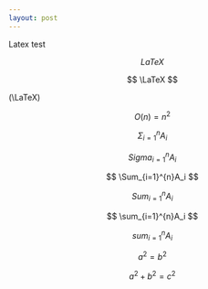 ```yaml
---
layout: post
---
```

Latex test

$$ LaTeX $$

$$ \LaTeX $$

\(\LaTeX\)

$$ O(n)=n^2 $$

$$ \Sigma_{i=1}^{n}A_i $$

$$ Sigma_{i=1}^{n}A_i $$

$$ \Sum_{i=1}^{n}A_i $$

$$ Sum_{i=1}^{n}A_i $$

$$ \sum_{i=1}^{n}A_i $$

$$ sum_{i=1}^{n}A_i $$

$$ a^2=b^2 $$

$$ a^2 + b^2 = c^2 $$
